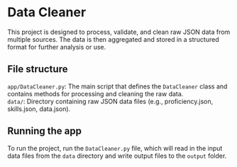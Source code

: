 # Data Cleaner 
This project is designed to process, validate, and clean raw JSON data from multiple sources. The data is then aggregated and stored in a structured format for further analysis or use.

## File structure
`app/DataCleaner.py`: The main script that defines the `DataCleaner` class and contains methods for processing and cleaning the raw data.  
`data/`: Directory containing raw JSON data files (e.g., proficiency.json, skills.json, data.json).  

## Running the app
To run the project, run the `DataCleaner.py` file, which will read in the input data files from the `data` directory and write output files to the `output` folder.